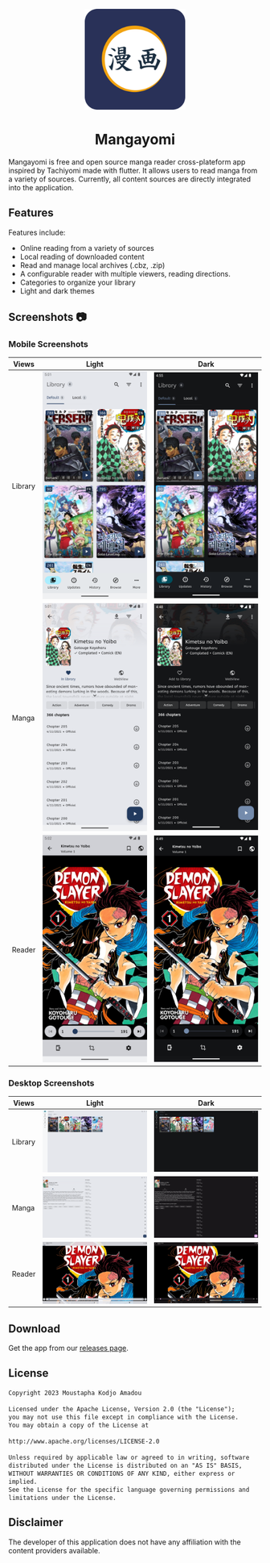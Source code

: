 <p align="center">
 <img width=200px height=200px src="assets/mangayomi_logo.png"/>
</p>

<h1 align="center"> Mangayomi </h1>

Mangayomi is free and open source manga reader cross-plateform app inspired by Tachiyomi made with flutter. It allows users to read manga from a variety of sources. Currently, all content sources are directly integrated into the application.

## Features

Features include:
* Online reading from a variety of sources
* Local reading of downloaded content
* Read and manage local archives (.cbz, .zip)
* A configurable reader with multiple viewers, reading directions.
* Categories to organize your library
* Light and dark themes

## Screenshots :camera:

### Mobile Screenshots                                                                                                                
| Views    |  Light                                                     |  Dark                                                        |
| -------- | ---------------------------------------------------------- | ------------------------------------------------------------ |
| Library  |  ![mobile_library_light](screenshots/mobile_library_light.png) |![mobile_library_dark](screenshots/mobile_library_dark.png)  |
| Manga    |  ![mobile_manga_light](screenshots/mobile_manga_light.png)     |![mobile_manga_dark](screenshots/mobile_manga_dark.png)      |
| Reader   |  ![mobile_reader_light](screenshots/mobile_reader_light.png)   |![mobile_reader_dark](screenshots/mobile_reader_dark.png) |

### Desktop Screenshots                                                                                                                
| Views    |  Light                                                     |  Dark                                                        |
| -------- | ---------------------------------------------------------- | ------------------------------------------------------------ |
| Library  |  ![desktop_library_light](screenshots/desktop_library_light.png) |![desktop_library_dark](screenshots/desktop_library_dark.png)  |
| Manga    |  ![desktop_manga_light](screenshots/desktop_manga_light.png)     |![desktop_manga_dark](screenshots/desktop_manga_dark.png)      |
| Reader   |  ![desktop_reader_light](screenshots/desktop_reader_light.png)   |![desktop_reader_dark](screenshots/desktop_reader_dark.png) |

## Download
Get the app from our [releases page](https://github.com/kodjodevf/mangayomi/releases).

## License

    Copyright 2023 Moustapha Kodjo Amadou

    Licensed under the Apache License, Version 2.0 (the "License");
    you may not use this file except in compliance with the License.
    You may obtain a copy of the License at

    http://www.apache.org/licenses/LICENSE-2.0

    Unless required by applicable law or agreed to in writing, software
    distributed under the License is distributed on an "AS IS" BASIS,
    WITHOUT WARRANTIES OR CONDITIONS OF ANY KIND, either express or implied.
    See the License for the specific language governing permissions and
    limitations under the License.



## Disclaimer

The developer of this application does not have any affiliation with the content providers available.
